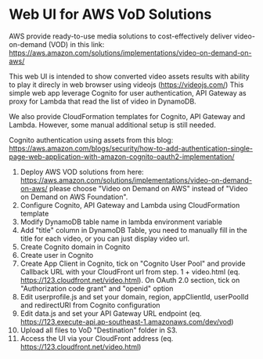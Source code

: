 # Web UI for AWS VoD Solutions

AWS provide ready-to-use media solutions to cost-effectively deliver video-on-demand (VOD) in this link:
https://aws.amazon.com/solutions/implementations/video-on-demand-on-aws/

This web UI is intended to show converted video assets results with ability to play it direcly in web browser using videojs (https://videojs.com/)
This simple web app leverage Cognito for user authentication, API Gateway as proxy for Lambda that read the list of video in DynamoDB.

We also provide CloudFormation templates for Cognito, API Gateway and Lambda. However, some manual additional setup is still needed.

Cognito authentication using assets from this blog:
https://aws.amazon.com/blogs/security/how-to-add-authentication-single-page-web-application-with-amazon-cognito-oauth2-implementation/

1. Deploy AWS VOD solutions from here: https://aws.amazon.com/solutions/implementations/video-on-demand-on-aws/ please choose "Video on Demand on AWS" instead of "Video on Demand on AWS Foundation".
2. Configure Cognito, API Gateway and Lambda using CloudFormation template
3. Modify DynamoDB table name in lambda environment variable
4. Add "title" column in DynamoDB Table, you need to manually fill in the title for each video, or you can just display video url.
5. Create Cognito domain in Cognito
6. Create user in Cognito
7. Create App Client in Cognito, tick on "Cognito User Pool" and provide Callback URL with your CloudFront url from step. 1 + video.html (eq. https://123.cloudfront.net/video.html). On OAuth 2.0 section, tick on "Authorization code grant" and "openid" option
8. Edit userprofile.js and set your domain, region, appClientId, userPoolId and redirectURI from Cognito configuration
9. Edit data.js and set your API Gateway URL endpoint (eq. https://123.execute-api.ap-southeast-1.amazonaws.com/dev/vod)
10. Upload all files to VoD "Destination" folder in S3.
11. Access the UI via your CloudFront address (eq. https://123.cloudfront.net/video.html)
